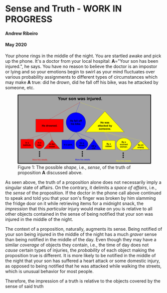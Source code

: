 # Sense and Truth - WORK IN PROGRESS 
#### Andrew Ribeiro 
#### May 2020

Your phone rings in the middle of the night. You are startled awake and pick up the phone. It's a doctor from your local hospital: **A**="Your son has been injured.", he says. You have no reason to believe the doctor is an impostor or lying and so your emotions begin to swirl as your mind fluctuates over various probability assignments to different types of circumstances which may make **A** true: did he drown, did he fall off his bike, was he attacked by someone, etc. 

<figure class="image">
  <img src="img/son_injured.png" alt="Three-Lego System" style="border: 2px black solid;">
  <figcaption>Figure 1: The possible <i>shape</i>, i.e., <i>sense</i>, of the truth of proposition <b>A</b> discussed above. </figcaption>  
</figure>

As seen above, the truth of a proposition alone does not necessarily imply a singular state of affairs. On the contrary, it delimits a *space of affairs*, i.e., the *sense* of the proposition. If the doctor in the phone call above continued to speak and told you that your son's finger was broken by him slamming the fridge door on it while retrieving items for a midnight snack, the *impression* that this *particular* injury would make on you is relative to all other objects contained in the sense of being notified that your son was injured in the middle of the night.

The context of a proposition, naturally, augments its sense. Being notified of your son being injured in the middle of the night has a much *graver* sense than being notified in the middle of the day. Even though they may have a similar *coverage* of objects they contain, i.e., the time of day does not *cause* certain types of injuries, the *probability* of each object making the proposition true is different. It is more likely to be notified in the middle of the night that your son has suffered a heart attack or some domestic injury, as opposed to being notified that he was attacked while walking the streets, which is unusual behavior for most people. 

Therefore, the impression of a truth is relative to the objects covered by the sense of said truth